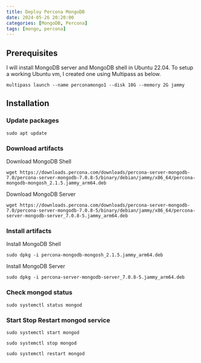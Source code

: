 ```yaml
---
title: Deploy Percona MongoDB
date: 2024-05-26 20:20:00
categories: [MongoDB, Percona]
tags: [mongo, percona]
---
```


## Prerequisites

I will install MongoDB server and MongoDB shell in Ubuntu 22.04. To setup a working Ubuntu vm, I created one using Multipass as below.

```console
multipass launch --name perconamongo1 --disk 10G --memory 2G jammy
```

## Installation

### Update packages

```console
sudo apt update
```

### Download artifacts

Download MongoDB Shell

```console
wget https://downloads.percona.com/downloads/percona-server-mongodb-7.0/percona-server-mongodb-7.0.8-5/binary/debian/jammy/x86_64/percona-mongodb-mongosh_2.1.5.jammy_arm64.deb
```

Download MongoDB Server

```console
wget https://downloads.percona.com/downloads/percona-server-mongodb-7.0/percona-server-mongodb-7.0.8-5/binary/debian/jammy/x86_64/percona-server-mongodb-server_7.0.8-5.jammy_arm64.deb
```

### Install artifacts

Install MongoDB Shell

```console
sudo dpkg -i percona-mongodb-mongosh_2.1.5.jammy_arm64.deb
```

Install MongoDB Server

```console
sudo dpkg -i percona-server-mongodb-server_7.0.8-5.jammy_arm64.deb
```

### Check mongod status

```console
sudo systemctl status mongod
```

### Start Stop Restart mongod service

```console
sudo systemctl start mongod
```

```console
sudo systemctl stop mongod
```

```console
sudo systemctl restart mongod
```
